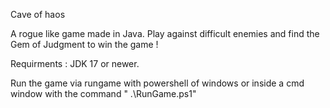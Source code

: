 Cave of haos 

A rogue like game made in Java. Play against difficult enemies and find the Gem of Judgment to win the game ! 

Requirments : JDK 17 or newer. 

Run the game via rungame with powershell of windows or inside a cmd window with the command " .\RunGame.ps1"
